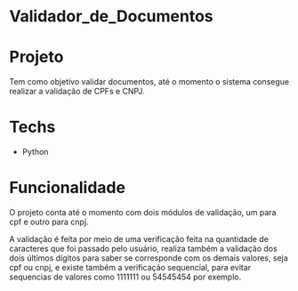 # Validador_de_Documentos
# Projeto
Tem como objetivo validar documentos, até o momento o sistema consegue realizar a validação de CPFs e CNPJ.
# Techs
- Python
# Funcionalidade
O projeto conta até o momento com dois módulos de validação, um para cpf e outro para cnpj. 

A validação é feita por meio de uma verificação feita na quantidade de caracteres que foi passado pelo usuário, realiza também a validação dos dois últimos dígitos para saber se corresponde com os demais valores, seja cpf ou cnpj, e existe também a verificação sequencial, para evitar sequencias de valores como 1111111 ou 54545454 por exemplo.

